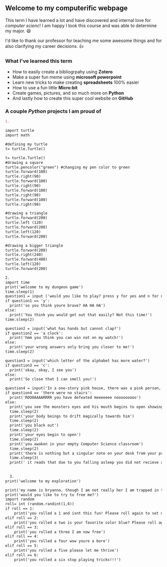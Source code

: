 ## Welcome to my computerific webpage

This term I have learned a lot and have discovered and internal love for _computer scienc_! I am happy I took this course and was able to determine my major. :smile:

I'd like to thank our professor for teaching me some awesome things and for also clarifying my career decisions. :thumbsup:

### What I've learned this term
- How to easily create a bibliogrpahy using **Zotero** 
- Make a super fun meme using **microsoft powerpoint**
- Learn new tricks to make creating **spreadsheets** 100% easier
- How to use a fun little **Micro:bit**
- Create games, pictures, and so much more on **Python**
- And lastly how to create this super cool website on **GitHub**


### A couple _Python_ projects I am proud of
```markdown
1. 

import turtle
import math

#defining my turtle
t= turtle.Turtle()

t= turtle.Turtle()
#drawing a square
turtle.pencolor("green") #changing my pen color to green
turtle.forward(100)
turtle.right(90)
turtle.forward(100)
turtle.right(90)
turtle.forward(100)
turtle.right(90)
turtle.forward(100)
turtle.right(90)

#drawing a triangle
turtle.forward(200)
turtle.left (120)
turtle.forward(200)
turtle.left(120)
turtle.forward(200)

#drawing a bigger triangle
turtle.forward(200)
turtle.right(240)
turtle.forward(400)
turtle.left(120)
turtle.forward(200)

2.
import time
print('welcome to my dungeon game')
time.sleep(1)
question1 = input ('would you like to play? press y for yes and n for no')
if question1 == 'y':
  print('so you think youre brave? HA HA HA')
else:
  print('You think you would get out that easily? Not this time!')
time.sleep(2)

question2 = input('what has hands but cannot clap?')
if question2 == 'a clock':
  print('hmm you think you can win not on my watch!')
else:
  print('your wrong answers only bring you closer to me!')
time.sleep(2)

question3 = input('which letter of the alphabet has more water?')
if question3 == 'c':
  print('okay, okay, I see you')
else:
  print('So close that I can smell you!')

question4 = input('In a one-story pink house, there was a pink person, a pink cat, a pink fish, a pink computer, a pink chair, a pink table, a pink telephone, a pink shower– everything was pink! What color were the stairs?')
if question4 == 'there were no stairs':
  print('ROOOAAAARRRR you have defeated meeeeeee nooooooooo')
else: 
  print('you see the monsters eyes and his mouth begins to open showing his sharp white teeth')
  time.sleep(2)
  print('your body beings to drift magically towards him')
  time.sleep(2)
  print('you black out')
  time.sleep(2)
  print('your eyes begin to open')
  time.sleep(2)
  print('you awaken in your empty Computer Science classroom')
  time.sleep(2)
  print('there is nothing but a singular note on your desk from your professor')
  time.sleep(3)
  print(' it reads that due to you falling asleep you did not recieve attendance or participation credit for this day')
  
  
  3.
print('welcome to my exploration')

print('my name is bryanna, though I am not really her I am trapped in this program please roll correctly to set me free')
print('would you like to try to free me?')
import random
roll= int (random.randint(1,6))
if roll == 1:
    print('you rolled a 1 and isnt this fun! Please roll again to set me free.')
elif roll == 2:
    print('you rolled a two is your favorite color blue? Please roll again to set me free')
elif roll == 3:
    print('you rolled a three I am now free')
elif roll == 4:
    print('you rolled a four wow youre a bore')
elif roll == 5:
    print('you rolled a five please let me thrive')
elif roll == 6:
    print('you rolled a six stop playing tricks!!!')
```
    
  
